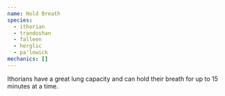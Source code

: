 ```yaml
---
name: Hold Breath
species:
  - ithorian
  - trandoshan
  - falleen
  - herglic
  - pa'lowick
mechanics: []
---
```

Ithorians have a great lung capacity and can hold their breath for up to 15 minutes at a time.
